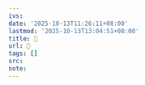 ```yaml
---
ivs:
date: '2025-10-13T11:26:11+08:00'
lastmod: '2025-10-13T13:04:51+08:00'
title: 󰎋
url: 󰎋
tags: []
src:
note:
---
```

